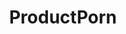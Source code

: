 ---
title: ProductPorn
crosslinks:
- pics
- shittykickstarters
- poop
- knives
- DesignPorn
- awwnverts
- Creativity
- gifs
- DIY
- oddlysatisfying
- woodworking
- ConfusedBoners
- metalgearsolid
- mildlyinteresting
- reallifedoodles
- shittyHDR
- shrimptank
- DiWHY
- ExpectationVsReality
- tea
---